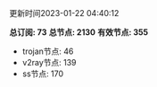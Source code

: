 更新时间2023-01-22 04:40:12

**总订阅: 73**
**总节点: 2130**
**有效节点: 355**
- trojan节点: 46
- v2ray节点: 139
- ss节点: 170
